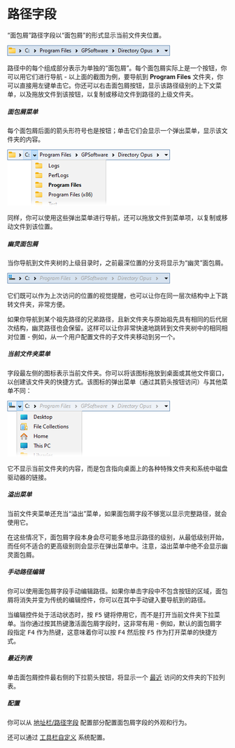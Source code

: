 # 路径字段

“面包屑”路径字段以“面包屑”的形式显示当前文件夹位置。

![](/Manual/images/media/13/crumbs1.png) 

路径中的每个组成部分表示为单独的“面包屑”。每个面包屑实际上是一个按钮，你可以用它们进行导航 - 以上面的截图为例，要导航到 **Program Files** 文件夹，你可以直接用左键单击它。你还可以右击面包屑按钮，显示该路径级别的上下文菜单，以及拖放文件到该按钮，以复制或移动文件到路径的上级文件夹。

##### 面包屑菜单

每个面包屑后面的箭头形符号也是按钮；单击它们会显示一个弹出菜单，显示该文件夹的内容。

![](/Manual/images/media/13/crumbs_menu1.png) 

同样，你可以使用这些弹出菜单进行导航，还可以拖放文件到菜单项，以复制或移动文件到该位置。

##### 幽灵面包屑

当你导航到文件夹树的上级目录时，之前最深位置的分支将显示为“幽灵”面包屑。

![](/Manual/images/media/13/breadcrumbs_ghosts.png)

它们既可以作为上次访问的位置的视觉提醒，也可以让你在同一层次结构中上下跳转文件夹，非常方便。

如果你导航到某个祖先路径的兄弟路径，且新文件夹与原始祖先具有相同的后代层次结构，幽灵路径也会保留。这样可以让你非常快速地跳转到文件夹树中的相同相对位置 - 例如，从一个用户配置文件的子文件夹移动到另一个。

##### 当前文件夹菜单

字段最左侧的图标表示当前文件夹。你可以将该图标拖放到桌面或其他文件窗口，以创建该文件夹的快捷方式。该图标的弹出菜单（通过其箭头按钮访问）与其他菜单不同：

![](/Manual/images/media/13/crumbs_menu_2.png)

它不显示当前文件夹的内容，而是包含指向桌面上的各种特殊文件夹和系统中磁盘驱动器的链接。

##### 溢出菜单

当前文件夹菜单还充当“溢出”菜单，如果面包屑字段不够宽以显示完整路径，就会使用它。

在这些情况下，面包屑字段本身会尽可能多地显示路径的级别，从最低级别开始，而任何不适合的更高级别则会显示在弹出菜单中。注意，溢出菜单中绝不会显示幽灵面包屑。

##### 手动路径编辑

你可以使用面包屑字段手动编辑路径。如果你单击字段中不包含按钮的区域，面包屑将消失并变为传统的编辑控件，你可以在其中手动键入要导航到的路径。

当编辑控件处于活动状态时，按 <kbd>F5</kbd> 键将停用它，而不是打开当前文件夹下拉菜单。当你通过按其热键激活面包屑字段时，这非常有用 - 例如，默认的面包屑字段指定 <kbd>F4</kbd> 作为热键，这意味着你可以按 <kbd>F4</kbd> 然后按 <kbd>F5</kbd> 作为打开菜单的快捷方式。

##### 最近列表

单击面包屑控件最右侧的下拉箭头按钮，将显示一个 [最近](recent_and_history_lists.zh.md) 访问的文件夹的下拉列表。

##### 配置

你可以从 [地址栏/路径字段](/Manual/preferences/preferences_categories/location_bar/path_fields/README.zh.md) 配置部分配置面包屑字段的外观和行为。

还可以通过 [工具栏自定义](/Manual/customize/creating_your_own_buttons/editing_the_toolbar/field_buttons/path_field_configuration.zh.md) 系统配置。